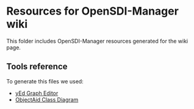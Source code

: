 # Resources for OpenSDI-Manager wiki

This folder includes OpenSDI-Manager resources generated for the wiki page.

## Tools reference

To generate this files we used:

* [yEd Graph Editor](http://www.yworks.com/en/products_yed_about.html)
* [ObjectAid Class Diagram](http://www.objectaid.com/class-diagram)
